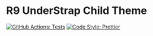 # R9 UnderStrap Child Theme

[![GitHub Actions: Tests](https://github.com/raky291/r9-understrap-child/workflows/Tests/badge.svg)](https://github.com/raky291/r9-understrap-child/actions)
[![Code Style: Prettier](https://img.shields.io/badge/code_style-prettier-ff69b4.svg?style=flat-square)](https://github.com/prettier/prettier)
